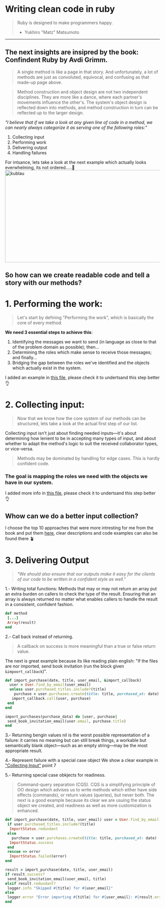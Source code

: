 # Writing clean code in ruby

> Ruby is designed to make programmers happy.
> - Yukhiro "Matz" Matsumoto

--- 
The next insights are insipred by the book:
Confindent Ruby by Avdi Grimm. 
---

> A single method is like a page in that story. And unfortunately, a lot of methods are just as convoluted, equivocal, and confusing as that made-up page above.

> Method construction and object design are not two independent disciplines. They are more like a dance, where each partner's movements influence the other's. The system's object design is reflected down into methods, and method construction in turn can be reflected up to the larger design.

_"I believe that if we take a look at any given line of code in a method, we can nearly always categorize it as serving one of the following roles:"_

1. Collecting input
2. Performing work
3. Delivering output
4. Handling failures

For intsance, lets take a look at the next example which actually looks everwhelming, its not ordered.....🤔
<img src="https://user-images.githubusercontent.com/72522628/236586862-eb9a587f-8b8b-4608-94de-1b99442b3fa2.jpg" alt="kublau" width="600" height="300">


## So how can we create readable code and tell a story with our methods?

# 1. Performing the work:
> Let's start by defining "Performing the work", which is basically the core of every method.

**We need 3 essential steps to achieve this**:
1. Identifying the messages we want to send (in language as close to that of the problem domain as possible); then...
2. Determining the roles which make sense to receive those messages; and finally...
3. Bridging the gap between the roles we've identified and the objects which actually exist in the system.

I added an example in [this file](https://github.com/daniel-enqz/ruby-corners-100/blob/master/confident_ruby/lib/identifying-messages.md), please check it to undertsand this step better 👌

# 2. Collecting input:
> Now that we know how the core system of our methods can be structured, lets take a look at the actual first step of our list.

Collecting input isn't just about finding needed inputs—it's about determining how lenient to be in accepting many types of input, and about whether to adapt the method's logic to suit the received collaborator types, or vice-versa.

> Methods may be dominated by handling for edge cases. This is hardly confident code.

### The goal is mapping the roles we need with the objects we have in our system.
I added more info in [this file](https://github.com/daniel-enqz/ruby-corners-100/tree/master/confident_ruby/lib/inputs.md), please check it to undertsand this step better 👌

## Whow can we do a better input collection?

I choose the top 10 approaches that were more intresting for me from the book and put them [here](https://github.com/daniel-enqz/ruby-corners-100/blob/master/confident_ruby/lib/collecting-input.md), clear descriptions and code examples can also be found there 🪴

# 3. Delivering Output
> _"We should also ensure that our outputs make it easy for the clients of our code to be written in a confident style as well."_

1.- Writing total functions:
Methods that may or may not return an array put an extra burden on callers to check the type of the result. Ensuring that an array is always returned no matter what enables callers to handle the result in a consistent, confident fashion.

```ruby
def method
 [...]
 Array(result)
end
```
2.- Call back instead of returning.
> A callback on success is more meaningful than a true or false return value.

The next is great example because its like reading plain english: "If the files are nor imported, send book invitation (run the block given `&impoort_callback`)".
```ruby
def import_purchase(date, title, user_email, &import_callback) 
  user = User.find_by_email(user_email)
  unless user.purchased_titles.include?(title)
    purchase = user.purchases.create(title: title, purchased_at: date)
   import_callback.call(user, purchase) 
 end
end

import_purchases(purchase_data) do |user, purchase| 
 send_book_invitation_email(user.email, purchase.title)
end
```
3.- Returning bengin values
nil is the worst possible representation of a failure: it carries no meaning but can still break things, a workable but semantically blank object—such as an empty string—may be the most appropriate result. 

4.- Represent failure with a special case object
We show a clear example in ["Collecting Input"](https://github.com/daniel-enqz/ruby-corners-100/blob/master/confident_ruby/lib/collecting-input.md) point 7

5.- Returning special case obkjects for readiness.
> Command-query separation (CQS). CQS is a simplifying principle of OO design which advises us to write methods which either have side effects (commands), or return values (queries), but never both.
The next is a good example because its clear we are usuing the status object we created, and readiness as well as more customization is enhanced.

```ruby
def import_purchase(date, title, user_email) user = User.find_by_email(user_email)
 if user.purchased_titles.include?(title)
  ImportStatus.redundant 
 else
   purchase = user.purchases.create(title: title, purchased_at: date)
  ImportStatus.success 
 end
 rescue => error 
  ImportStatus.failed(error)
end
```
```ruby
result = import_purchase(date, title, user_email) 
if result.success?
 send_book_invitation_email(user_email, title) 
elsif result.redundant?
 logger.info "Skipped #{title} for #{user_email}" 
else
 logger.error "Error importing #{title} for #{user_email}: #{result.error}"
end
```
